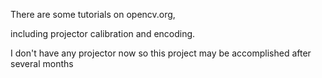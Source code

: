 There are some tutorials on opencv.org,

including projector calibration and encoding.

I don't have any projector now so this project may be accomplished after several months

